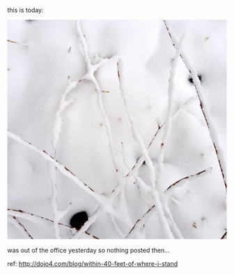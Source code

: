 this is today:

![img](assets/within40feet013114.JPG) 

was out of the office yesterday so nothing posted then...

ref: http://dojo4.com/blog/within-40-feet-of-where-i-stand